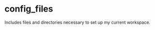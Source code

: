 config_files
============

Includes files and directories necessary to set up my current workspace.
